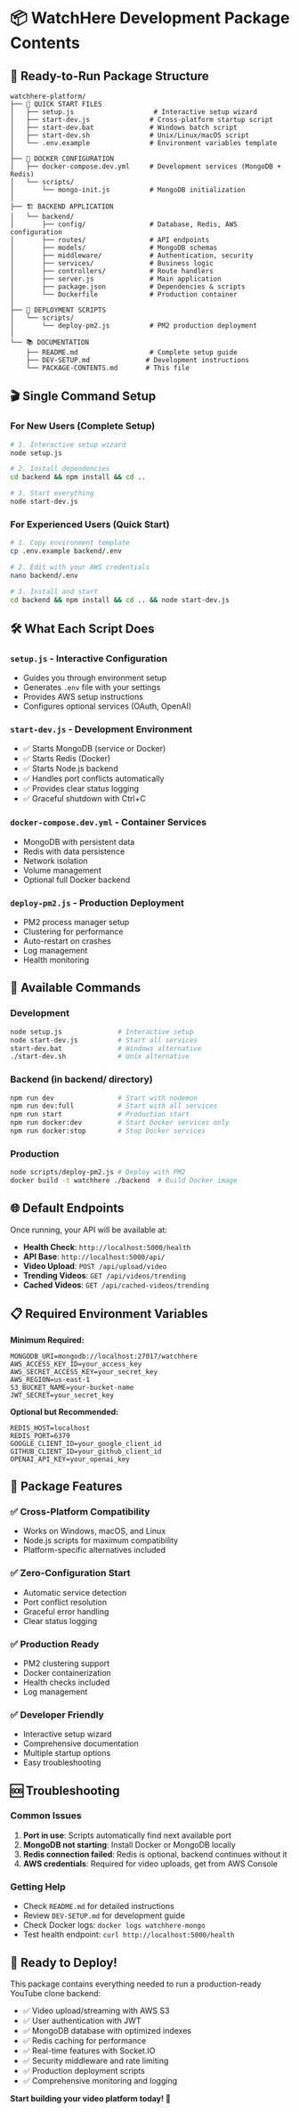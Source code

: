 # 📦 WatchHere Development Package Contents

## 🎯 Ready-to-Run Package Structure

```
watchhere-platform/
├── 🚀 QUICK START FILES
│   ├── setup.js                    # Interactive setup wizard
│   ├── start-dev.js               # Cross-platform startup script
│   ├── start-dev.bat              # Windows batch script
│   ├── start-dev.sh               # Unix/Linux/macOS script
│   └── .env.example               # Environment variables template
│
├── 🐳 DOCKER CONFIGURATION
│   ├── docker-compose.dev.yml     # Development services (MongoDB + Redis)
│   └── scripts/
│       └── mongo-init.js          # MongoDB initialization
│
├── 🏗️ BACKEND APPLICATION
│   └── backend/
│       ├── config/                # Database, Redis, AWS configuration
│       ├── routes/                # API endpoints
│       ├── models/                # MongoDB schemas
│       ├── middleware/            # Authentication, security
│       ├── services/              # Business logic
│       ├── controllers/           # Route handlers
│       ├── server.js              # Main application
│       ├── package.json           # Dependencies & scripts
│       └── Dockerfile             # Production container
│
├── 🚀 DEPLOYMENT SCRIPTS
│   └── scripts/
│       └── deploy-pm2.js          # PM2 production deployment
│
└── 📚 DOCUMENTATION
    ├── README.md                  # Complete setup guide
    ├── DEV-SETUP.md              # Development instructions
    └── PACKAGE-CONTENTS.md       # This file
```

## 🎬 Single Command Setup

### For New Users (Complete Setup)
```bash
# 1. Interactive setup wizard
node setup.js

# 2. Install dependencies
cd backend && npm install && cd ..

# 3. Start everything
node start-dev.js
```

### For Experienced Users (Quick Start)
```bash
# 1. Copy environment template
cp .env.example backend/.env

# 2. Edit with your AWS credentials
nano backend/.env

# 3. Install and start
cd backend && npm install && cd .. && node start-dev.js
```

## 🛠️ What Each Script Does

### `setup.js` - Interactive Configuration
- Guides you through environment setup
- Generates `.env` file with your settings
- Provides AWS setup instructions
- Configures optional services (OAuth, OpenAI)

### `start-dev.js` - Development Environment
- ✅ Starts MongoDB (service or Docker)
- ✅ Starts Redis (Docker)
- ✅ Starts Node.js backend
- ✅ Handles port conflicts automatically
- ✅ Provides clear status logging
- ✅ Graceful shutdown with Ctrl+C

### `docker-compose.dev.yml` - Container Services
- MongoDB with persistent data
- Redis with data persistence
- Network isolation
- Volume management
- Optional full Docker backend

### `deploy-pm2.js` - Production Deployment
- PM2 process manager setup
- Clustering for performance
- Auto-restart on crashes
- Log management
- Health monitoring

## 🔧 Available Commands

### Development
```bash
node setup.js              # Interactive setup
node start-dev.js          # Start all services
start-dev.bat              # Windows alternative
./start-dev.sh             # Unix alternative
```

### Backend (in backend/ directory)
```bash
npm run dev                # Start with nodemon
npm run dev:full           # Start with all services
npm run start              # Production start
npm run docker:dev         # Start Docker services only
npm run docker:stop        # Stop Docker services
```

### Production
```bash
node scripts/deploy-pm2.js # Deploy with PM2
docker build -t watchhere ./backend  # Build Docker image
```

## 🌐 Default Endpoints

Once running, your API will be available at:

- **Health Check**: `http://localhost:5000/health`
- **API Base**: `http://localhost:5000/api/`
- **Video Upload**: `POST /api/upload/video`
- **Trending Videos**: `GET /api/videos/trending`
- **Cached Videos**: `GET /api/cached-videos/trending`

## 📋 Required Environment Variables

**Minimum Required:**
```env
MONGODB_URI=mongodb://localhost:27017/watchhere
AWS_ACCESS_KEY_ID=your_access_key
AWS_SECRET_ACCESS_KEY=your_secret_key
AWS_REGION=us-east-1
S3_BUCKET_NAME=your-bucket-name
JWT_SECRET=your_secret_key
```

**Optional but Recommended:**
```env
REDIS_HOST=localhost
REDIS_PORT=6379
GOOGLE_CLIENT_ID=your_google_client_id
GITHUB_CLIENT_ID=your_github_client_id
OPENAI_API_KEY=your_openai_key
```

## 🎯 Package Features

### ✅ Cross-Platform Compatibility
- Works on Windows, macOS, and Linux
- Node.js scripts for maximum compatibility
- Platform-specific alternatives included

### ✅ Zero-Configuration Start
- Automatic service detection
- Port conflict resolution
- Graceful error handling
- Clear status logging

### ✅ Production Ready
- PM2 clustering support
- Docker containerization
- Health checks included
- Log management

### ✅ Developer Friendly
- Interactive setup wizard
- Comprehensive documentation
- Multiple startup options
- Easy troubleshooting

## 🆘 Troubleshooting

### Common Issues
1. **Port in use**: Scripts automatically find next available port
2. **MongoDB not starting**: Install Docker or MongoDB locally
3. **Redis connection failed**: Redis is optional, backend continues without it
4. **AWS credentials**: Required for video uploads, get from AWS Console

### Getting Help
- Check `README.md` for detailed instructions
- Review `DEV-SETUP.md` for development guide
- Check Docker logs: `docker logs watchhere-mongo`
- Test health endpoint: `curl http://localhost:5000/health`

## 🎉 Ready to Deploy!

This package contains everything needed to run a production-ready YouTube clone backend:

- ✅ Video upload/streaming with AWS S3
- ✅ User authentication with JWT
- ✅ MongoDB database with optimized indexes
- ✅ Redis caching for performance
- ✅ Real-time features with Socket.IO
- ✅ Security middleware and rate limiting
- ✅ Production deployment scripts
- ✅ Comprehensive monitoring and logging

**Start building your video platform today! 🚀**